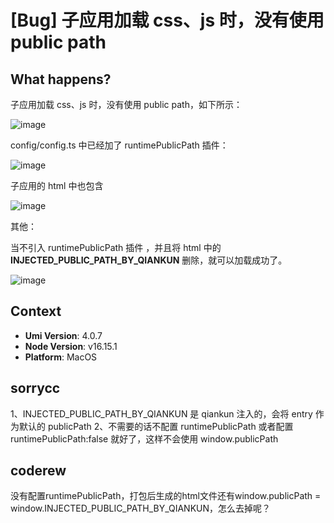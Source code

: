 # [Bug] 子应用加载 css、js 时，没有使用 public path

## What happens?

子应用加载 css、js 时，没有使用 public path，如下所示：

![image](https://user-images.githubusercontent.com/4457568/181216893-cd46872f-a57d-4fa1-8c1f-5e97dd0ee1c5.png)

config/config.ts 中已经加了 runtimePublicPath 插件：

![image](https://user-images.githubusercontent.com/4457568/181218291-8631a088-adc2-4b25-9c11-be84c7f1a18a.png)

子应用的 html 中也包含

![image](https://user-images.githubusercontent.com/4457568/181218494-fa8779a7-4695-4826-a671-da9af8a81079.png)

其他：

当不引入 runtimePublicPath 插件 ，并且将 html 中的 **INJECTED_PUBLIC_PATH_BY_QIANKUN** 删除，就可以加载成功了。

![image](https://user-images.githubusercontent.com/4457568/181221346-656142d1-d149-4bdc-b063-86f3c7c4c215.png)

<!-- 请提供复现链接/步骤，错误日志以及相关配置 -->

## Context

- **Umi Version**: 4.0.7
- **Node Version**: v16.15.1
- **Platform**: MacOS

## sorrycc

1、INJECTED_PUBLIC_PATH_BY_QIANKUN 是 qiankun 注入的，会将 entry 作为默认的 publicPath
2、不需要的话不配置 runtimePublicPath 或者配置 runtimePublicPath:false 就好了，这样不会使用 window.publicPath

## coderew

没有配置runtimePublicPath，打包后生成的html文件还有window.publicPath = window.INJECTED_PUBLIC_PATH_BY_QIANKUN，怎么去掉呢？
